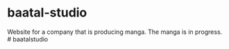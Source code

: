 # baatal-studio
Website for a company that is producing manga. 
The manga is in progress. #   b a a t a l s t u d i o  
 